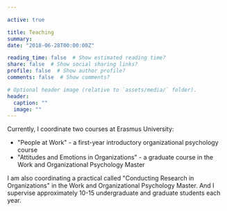 ```yaml
---

active: true

title: Teaching
summary: 
date: "2018-06-28T00:00:00Z"

reading_time: false  # Show estimated reading time?
share: false  # Show social sharing links?
profile: false  # Show author profile?
comments: false  # Show comments?

# Optional header image (relative to `assets/media/` folder).
header: 
  caption: ""
  image: ""
---
```


Currently, I coordinate two courses at Erasmus University:
- "People at Work" - a first-year introductory organizational psychology course
- "Attitudes and Emotions in Organizations" - a graduate course in the Work and Organizational Psychology Master

I am also coordinating a practical called "Conducting Research in Organizations" in the Work and Organizational Psychology Master. And I  supervise approximately 10-15 undergraduate and graduate students each year.